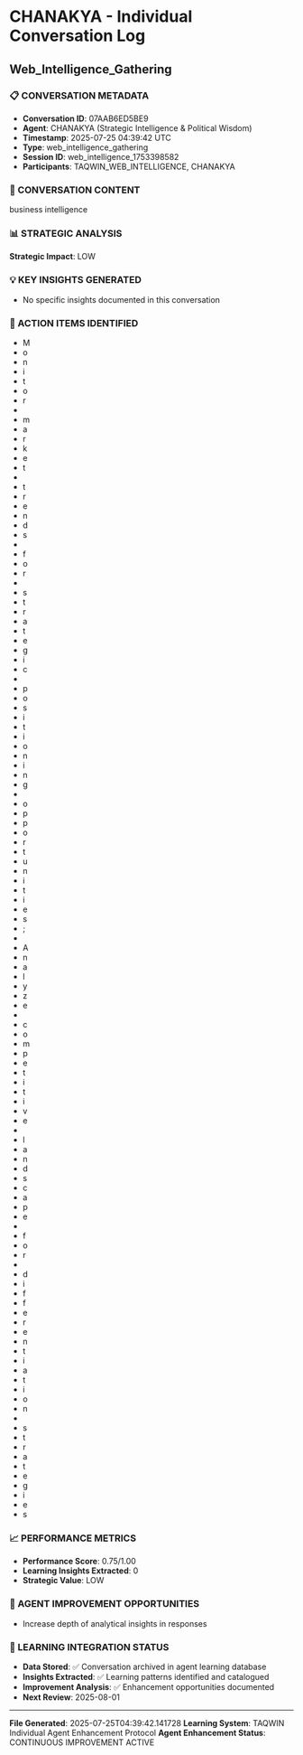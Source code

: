 # CHANAKYA - Individual Conversation Log
## Web_Intelligence_Gathering

### 📋 CONVERSATION METADATA
- **Conversation ID**: 07AAB6ED5BE9
- **Agent**: CHANAKYA (Strategic Intelligence & Political Wisdom)
- **Timestamp**: 2025-07-25 04:39:42 UTC
- **Type**: web_intelligence_gathering
- **Session ID**: web_intelligence_1753398582
- **Participants**: TAQWIN_WEB_INTELLIGENCE, CHANAKYA

### 🧠 CONVERSATION CONTENT
business intelligence

### 📊 STRATEGIC ANALYSIS
**Strategic Impact**: LOW

### 💡 KEY INSIGHTS GENERATED
- No specific insights documented in this conversation

### 🎯 ACTION ITEMS IDENTIFIED
- M
- o
- n
- i
- t
- o
- r
-  
- m
- a
- r
- k
- e
- t
-  
- t
- r
- e
- n
- d
- s
-  
- f
- o
- r
-  
- s
- t
- r
- a
- t
- e
- g
- i
- c
-  
- p
- o
- s
- i
- t
- i
- o
- n
- i
- n
- g
-  
- o
- p
- p
- o
- r
- t
- u
- n
- i
- t
- i
- e
- s
- ;
-  
- A
- n
- a
- l
- y
- z
- e
-  
- c
- o
- m
- p
- e
- t
- i
- t
- i
- v
- e
-  
- l
- a
- n
- d
- s
- c
- a
- p
- e
-  
- f
- o
- r
-  
- d
- i
- f
- f
- e
- r
- e
- n
- t
- i
- a
- t
- i
- o
- n
-  
- s
- t
- r
- a
- t
- e
- g
- i
- e
- s

### 📈 PERFORMANCE METRICS
- **Performance Score**: 0.75/1.00
- **Learning Insights Extracted**: 0
- **Strategic Value**: LOW

### 🚀 AGENT IMPROVEMENT OPPORTUNITIES
- Increase depth of analytical insights in responses

### 🔄 LEARNING INTEGRATION STATUS
- **Data Stored**: ✅ Conversation archived in agent learning database
- **Insights Extracted**: ✅ Learning patterns identified and catalogued
- **Improvement Analysis**: ✅ Enhancement opportunities documented
- **Next Review**: 2025-08-01

---

**File Generated**: 2025-07-25T04:39:42.141728
**Learning System**: TAQWIN Individual Agent Enhancement Protocol
**Agent Enhancement Status**: CONTINUOUS IMPROVEMENT ACTIVE
